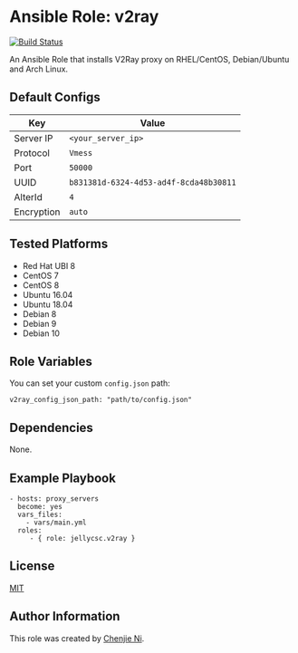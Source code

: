 Ansible Role: v2ray
=========

[![Build Status](https://travis-ci.com/jellycsc/ansible-role-v2ray.svg?branch=master)](https://travis-ci.com/jellycsc/ansible-role-v2ray)

An Ansible Role that installs V2Ray proxy on RHEL/CentOS, Debian/Ubuntu and Arch Linux.

Default Configs
---------------

| Key | Value |
|---|---|
| Server IP | `<your_server_ip>`  |
| Protocol | `Vmess` |
| Port | `50000` |
| UUID | `b831381d-6324-4d53-ad4f-8cda48b30811` |
| AlterId | `4` |
| Encryption | `auto` |

Tested Platforms
------------

- Red Hat UBI 8
- CentOS 7
- CentOS 8
- Ubuntu 16.04
- Ubuntu 18.04
- Debian 8
- Debian 9
- Debian 10

Role Variables
--------------

You can set your custom `config.json` path:

    v2ray_config_json_path: "path/to/config.json"

Dependencies
------------

None.

Example Playbook
----------------

    - hosts: proxy_servers
      become: yes
      vars_files:
        - vars/main.yml
      roles:
         - { role: jellycsc.v2ray }


License
-------

[MIT](LICENSE)

Author Information
------------------

This role was created by [Chenjie Ni](https://nichenjie.com).
